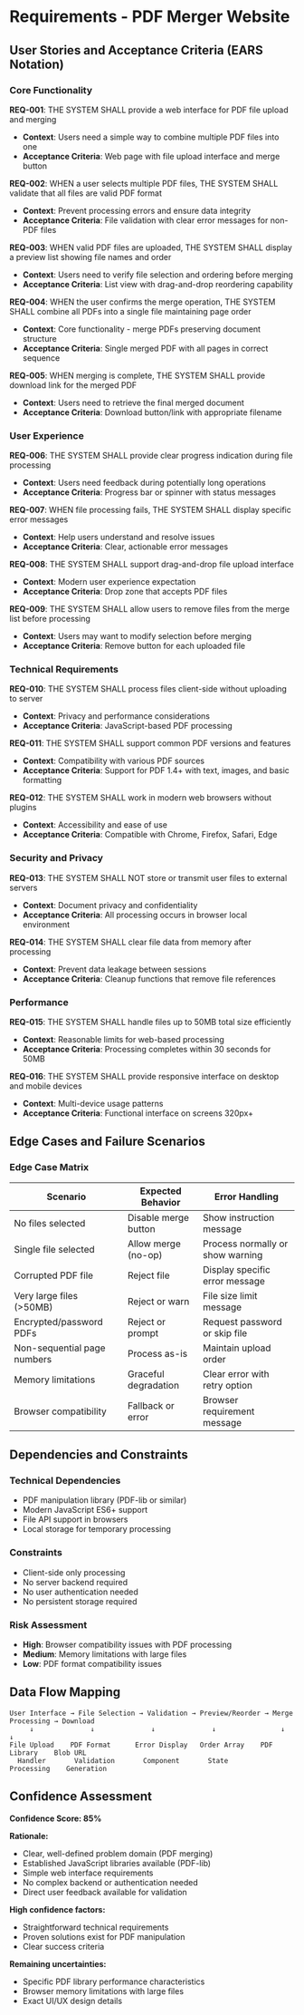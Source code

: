 # Requirements - PDF Merger Website

## User Stories and Acceptance Criteria (EARS Notation)

### Core Functionality

**REQ-001**: THE SYSTEM SHALL provide a web interface for PDF file upload and merging

- **Context**: Users need a simple way to combine multiple PDF files into one
- **Acceptance Criteria**: Web page with file upload interface and merge button

**REQ-002**: WHEN a user selects multiple PDF files, THE SYSTEM SHALL validate that all files are valid PDF format

- **Context**: Prevent processing errors and ensure data integrity
- **Acceptance Criteria**: File validation with clear error messages for non-PDF files

**REQ-003**: WHEN valid PDF files are uploaded, THE SYSTEM SHALL display a preview list showing file names and order

- **Context**: Users need to verify file selection and ordering before merging
- **Acceptance Criteria**: List view with drag-and-drop reordering capability

**REQ-004**: WHEN the user confirms the merge operation, THE SYSTEM SHALL combine all PDFs into a single file maintaining page order

- **Context**: Core functionality - merge PDFs preserving document structure
- **Acceptance Criteria**: Single merged PDF with all pages in correct sequence

**REQ-005**: WHEN merging is complete, THE SYSTEM SHALL provide download link for the merged PDF

- **Context**: Users need to retrieve the final merged document
- **Acceptance Criteria**: Download button/link with appropriate filename

### User Experience

**REQ-006**: THE SYSTEM SHALL provide clear progress indication during file processing

- **Context**: Users need feedback during potentially long operations
- **Acceptance Criteria**: Progress bar or spinner with status messages

**REQ-007**: WHEN file processing fails, THE SYSTEM SHALL display specific error messages

- **Context**: Help users understand and resolve issues
- **Acceptance Criteria**: Clear, actionable error messages

**REQ-008**: THE SYSTEM SHALL support drag-and-drop file upload interface

- **Context**: Modern user experience expectation
- **Acceptance Criteria**: Drop zone that accepts PDF files

**REQ-009**: THE SYSTEM SHALL allow users to remove files from the merge list before processing

- **Context**: Users may want to modify selection before merging
- **Acceptance Criteria**: Remove button for each uploaded file

### Technical Requirements

**REQ-010**: THE SYSTEM SHALL process files client-side without uploading to server

- **Context**: Privacy and performance considerations
- **Acceptance Criteria**: JavaScript-based PDF processing

**REQ-011**: THE SYSTEM SHALL support common PDF versions and features

- **Context**: Compatibility with various PDF sources
- **Acceptance Criteria**: Support for PDF 1.4+ with text, images, and basic formatting

**REQ-012**: THE SYSTEM SHALL work in modern web browsers without plugins

- **Context**: Accessibility and ease of use
- **Acceptance Criteria**: Compatible with Chrome, Firefox, Safari, Edge

### Security and Privacy

**REQ-013**: THE SYSTEM SHALL NOT store or transmit user files to external servers

- **Context**: Document privacy and confidentiality
- **Acceptance Criteria**: All processing occurs in browser local environment

**REQ-014**: THE SYSTEM SHALL clear file data from memory after processing

- **Context**: Prevent data leakage between sessions
- **Acceptance Criteria**: Cleanup functions that remove file references

### Performance

**REQ-015**: THE SYSTEM SHALL handle files up to 50MB total size efficiently

- **Context**: Reasonable limits for web-based processing
- **Acceptance Criteria**: Processing completes within 30 seconds for 50MB

**REQ-016**: THE SYSTEM SHALL provide responsive interface on desktop and mobile devices

- **Context**: Multi-device usage patterns
- **Acceptance Criteria**: Functional interface on screens 320px+

## Edge Cases and Failure Scenarios

### Edge Case Matrix

| Scenario | Expected Behavior | Error Handling |
|----------|------------------|----------------|
| No files selected | Disable merge button | Show instruction message |
| Single file selected | Allow merge (no-op) | Process normally or show warning |
| Corrupted PDF file | Reject file | Display specific error message |
| Very large files (>50MB) | Reject or warn | File size limit message |
| Encrypted/password PDFs | Reject or prompt | Request password or skip file |
| Non-sequential page numbers | Process as-is | Maintain upload order |
| Memory limitations | Graceful degradation | Clear error with retry option |
| Browser compatibility | Fallback or error | Browser requirement message |

## Dependencies and Constraints

### Technical Dependencies
- PDF manipulation library (PDF-lib or similar)
- Modern JavaScript ES6+ support
- File API support in browsers
- Local storage for temporary processing

### Constraints
- Client-side only processing
- No server backend required
- No user authentication needed
- No persistent storage required

### Risk Assessment
- **High**: Browser compatibility issues with PDF processing
- **Medium**: Memory limitations with large files
- **Low**: PDF format compatibility issues

## Data Flow Mapping

```
User Interface → File Selection → Validation → Preview/Reorder → Merge Processing → Download
     ↓              ↓              ↓              ↓                ↓              ↓
File Upload    PDF Format      Error Display   Order Array    PDF Library    Blob URL
  Handler       Validation       Component       State        Processing    Generation
```

## Confidence Assessment

**Confidence Score: 85%**

**Rationale:**
- Clear, well-defined problem domain (PDF merging)
- Established JavaScript libraries available (PDF-lib)
- Simple web interface requirements
- No complex backend or authentication needed
- Direct user feedback available for validation

**High confidence factors:**
- Straightforward technical requirements
- Proven solutions exist for PDF manipulation
- Clear success criteria

**Remaining uncertainties:**
- Specific PDF library performance characteristics
- Browser memory limitations with large files
- Exact UI/UX design details
